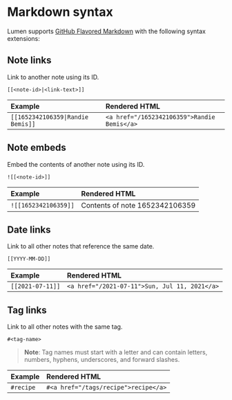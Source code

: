# Markdown syntax

Lumen supports [GitHub Flavored Markdown](https://github.github.com/gfm/) with the following syntax extensions:

## Note links

Link to another note using its ID.

```
[[<note-id>|<link-text>]]
```

| Example                           | Rendered HTML                               |
| :-------------------------------- | :------------------------------------------ |
| `[[1652342106359\|Randie Bemis]]` | `<a href="/1652342106359">Randie Bemis</a>` |

## Note embeds

Embed the contents of another note using its ID.

```
![[<note-id>]]
```

| Example              | Rendered HTML                  |
| :------------------- | :----------------------------- |
| `![[1652342106359]]` | Contents of note 1652342106359 |

## Date links

Link to all other notes that reference the same date.

```
[[YYYY-MM-DD]]
```

| Example          | Rendered HTML                                 |
| :--------------- | :-------------------------------------------- |
| `[[2021-07-11]]` | `<a href="/2021-07-11">Sun, Jul 11, 2021</a>` |

## Tag links

Link to all other notes with the same tag.

```
#<tag-name>
```

> **Note**: Tag names must start with a letter and can contain letters, numbers, hyphens, underscores, and forward slashes.

| Example   | Rendered HTML                        |
| :-------- | :----------------------------------- |
| `#recipe` | `#<a href="/tags/recipe">recipe</a>` |

